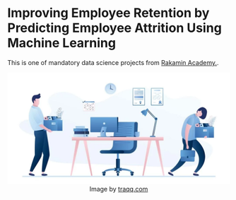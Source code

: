 # Improving Employee Retention by Predicting Employee Attrition Using Machine Learning
This is one of mandatory data science projects from <a href="https://www.rakamin.com/">Rakamin Academy.</a>.

<p align="center">
  <img src="images/attrition.jpg" width="1024" height="auto">
  <br>
  Image by <a href="https://traqq.com/blog/employee-attrition-vs-employee-turnover-whats-the-difference//"> traqq.com</a>
</p>
